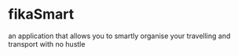 fikaSmart
=========

an application that allows you to smartly organise your travelling and transport with no hustle 
